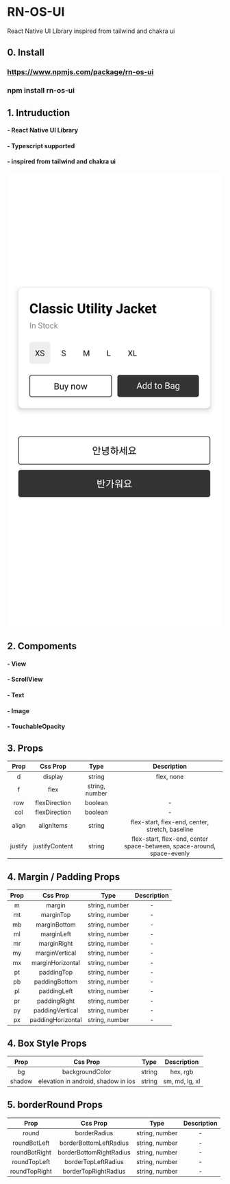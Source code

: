 # RN-OS-UI
React Native UI Library
inspired from tailwind and chakra ui

## **0. Install**
### https://www.npmjs.com/package/rn-os-ui<br/>
### npm install rn-os-ui

## **1. Intruduction**
#### - React Native UI Library<br/>
#### - Typescript supported<br/>
#### - inspired from tailwind and chakra ui
<img src="https://github.com/pekosong/rn-os-ui/blob/master/Screenshot_20210423-155640_Expo%20Go.jpg?raw=true"  width="500">


 ## **2. Compoments**
#### - View
#### - ScrollView
#### - Text
#### - Image
#### - TouchableOpacity


## **3. Props**
|Prop|Css Prop|Type|Description|  
|:---:|:---:|:---:|:---:| 
|d|display|string| flex, none|
|f|flex|string, number||
|row|flexDirection|boolean|-|
|col|flexDirection|boolean|-|
|align|alignItems|string|flex-start, flex-end, center, stretch, baseline|
|justify|justifyContent|string|flex-start, flex-end, center<br/>space-between, space-around, space-evenly|

## **4. Margin / Padding Props**
|Prop|Css Prop|Type|Description|  
|:---:|:---:|:---:|:---:| 
|m|margin|string, number|-|
|mt|marginTop|string, number|-|
|mb|marginBottom|string, number|-|
|ml|marginLeft|string, number|-| 
|mr|marginRight|string, number|-| 
|my|marginVertical|string, number|-|
|mx|marginHorizontal|string, number|-| 
|pt|paddingTop|string, number|-|
|pb|paddingBottom|string, number|-| 
|pl|paddingLeft|string, number|-|
|pr|paddingRight|string, number|-|
|py|paddingVertical|string, number|-| 
|px|paddingHorizontal|string, number|-|

## **4. Box Style Props**
|Prop|Css Prop|Type|Description|  
|:---:|:---:|:---:|:---:| 
|bg|backgroundColor|string|hex, rgb|
|shadow|elevation in android, shadow in ios|string|sm, md, lg, xl|


## **5. borderRound Props**
|Prop|Css Prop|Type|Description|  
|:---:|:---:|:---:|:---:| 
|round|borderRadius|string, number|-|
|roundBotLeft|borderBottomLeftRadius|string, number|-|
|roundBotRight|borderBottomRightRadius|string, number|-|
|roundTopLeft|borderTopLeftRadius|string, number|-|
|roundTopRight|borderTopRightRadius|string, number|-|

